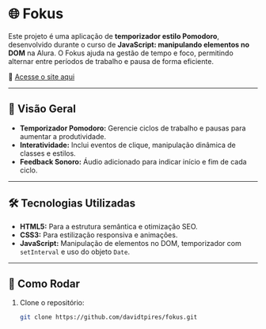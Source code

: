 # 🌐 Fokus

Este projeto é uma aplicação de **temporizador estilo Pomodoro**, desenvolvido durante o curso de **JavaScript: manipulando elementos no DOM** na Alura. O Fokus ajuda na gestão de tempo e foco, permitindo alternar entre períodos de trabalho e pausa de forma eficiente.

🔗 [Acesse o site aqui](https://davidtpires.github.io/fokus/)

---

## 🎨 Visão Geral

- **Temporizador Pomodoro:** Gerencie ciclos de trabalho e pausas para aumentar a produtividade.
- **Interatividade:** Inclui eventos de clique, manipulação dinâmica de classes e estilos.
- **Feedback Sonoro:** Áudio adicionado para indicar início e fim de cada ciclo.

---

## 🛠️ Tecnologias Utilizadas

- **HTML5:** Para a estrutura semântica e otimização SEO.
- **CSS3:** Para estilização responsiva e animações.
- **JavaScript:** Manipulação de elementos no DOM, temporizador com `setInterval` e uso do objeto `Date`.

---

## 🚀 Como Rodar

1. Clone o repositório:  
   ```bash
   git clone https://github.com/davidtpires/fokus.git

